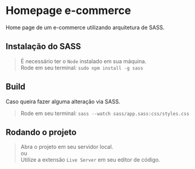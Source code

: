 # Homepage e-commerce
Home page de um e-commerce utilizando arquitetura de SASS.

## Instalação do SASS
> É necessário ter o ``Node`` instalado em sua máquina.<br>
Rode em seu terminal: ```sudo npm install -g sass```

## Build
Caso queira fazer alguma alteração via SASS.
> Rode em seu terminal: ```sass --watch sass/app.sass:css/styles.css```

## Rodando o projeto
> Abra o projeto em seu servidor local.<br/>
ou<br/>
> Utilize a extensão ``Live Server`` em seu editor de código.

